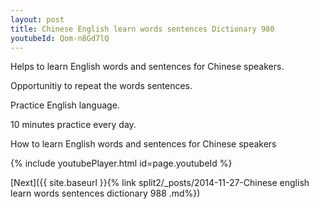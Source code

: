 ```yaml
---
layout: post
title: Chinese English learn words sentences Dictionary 980 
youtubeId: Qom-n8Gd7lQ
---
```

 
 
Helps to learn English words and sentences for Chinese speakers.

Opportunitiy to repeat the words sentences. 

Practice English language. 
 
10 minutes practice every day. 
 
How to learn English words and sentences for Chinese speakers 
 
{% include youtubePlayer.html id=page.youtubeId %}
 
 
[Next]({{ site.baseurl }}{% link  split2/_posts/2014-11-27-Chinese english learn words sentences dictionary 988 .md%})
 
